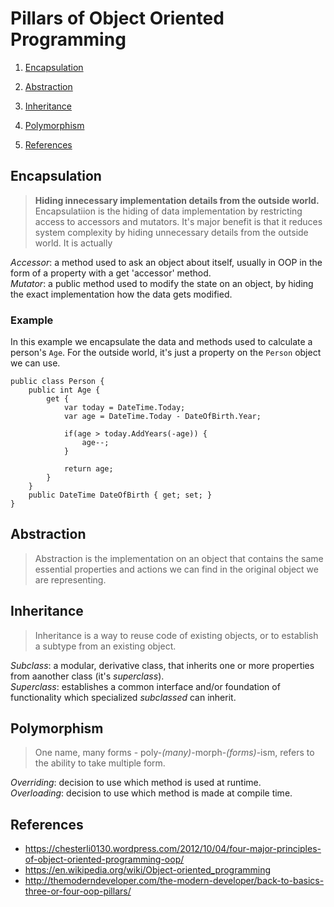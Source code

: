 # Pillars of Object Oriented Programming
1. [Encapsulation](#encapsulation)
2. [Abstraction](#abstraction)
3. [Inheritance](#inheritance)
4. [Polymorphism](#polymorphism)

5. [References](#references)


## Encapsulation
> **Hiding innecessary implementation details from the outside world.**
Encapsulatiion is the hiding of data implementation by restricting access to accessors and mutators. It's major benefit is that it reduces system complexity by hiding unnecessary details from the outside world.
It is actually 

*Accessor*: a method used to ask an object about itself, usually in OOP in the form of a property with a get 'accessor' method.<br/>
*Mutator*: a public method used to modify the state on an object, by hiding the exact implementation how the data gets modified.

### Example
In this example we encapsulate the data and methods used to calculate a person's `Age`. For the outside world, it's just a property on the `Person` object we can use.

```
public class Person {
    public int Age { 
        get {
            var today = DateTime.Today;
            var age = DateTime.Today - DateOfBirth.Year;

            if(age > today.AddYears(-age)) {
                age--;
            }

            return age;
        }
    }
    public DateTime DateOfBirth { get; set; }    
}
```

## Abstraction
> Abstraction is the implementation on an object that contains the same essential properties and actions we can find in the original object we are representing.

## Inheritance
> Inheritance is a way to reuse code of existing objects, or to establish a subtype from an existing object.

*Subclass*: a modular, derivative class, that inherits one or more properties from aanother class (it's *superclass*).<br/>
*Superclass*: establishes a common interface and/or foundation of functionality which specialized *subclassed* can inherit.

## Polymorphism
> One name, many forms - poly-*(many)*-morph-*(forms)*-ism, refers to the ability to take multiple form.

*Overriding*: decision to use which method is used at runtime.<br/>
*Overloading*: decision to use which method is made at compile time.

## References
- https://chesterli0130.wordpress.com/2012/10/04/four-major-principles-of-object-oriented-programming-oop/
- https://en.wikipedia.org/wiki/Object-oriented_programming
- http://themoderndeveloper.com/the-modern-developer/back-to-basics-three-or-four-oop-pillars/